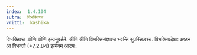 ```yaml
---
index:  1.4.104
sutra:  विभक्तिश्च
vritti:  kashika 
---
```


विभक्तिश्च .त्रीणि त्रीणि इत्यनुवर्तते. त्रीणि त्रीणि विभक्तिसंज्ञाश्च भवन्ति सुपस्तिङश्च. विभक्तिप्रदेशाः अष्टन आ विभक्तौ (*7,2.84) इत्येवम् आदयः.

